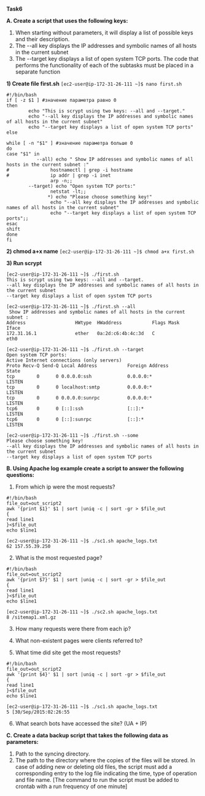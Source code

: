 **Task6**

**A. Create a script that uses the following keys:**
1. When starting without parameters, it will display a list of possible keys and their description.
2. The --all key displays the IP addresses and symbolic names of all hosts in the current subnet
3. The --target key displays a list of open system TCP ports.
The code that performs the functionality of each of the subtasks must be placed in a separate function

 **1) Create file first.sh**
``[ec2-user@ip-172-31-26-111 ~]$ nano first.sh``

```
#!/bin/bash
if [ -z $1 ] #значение параметра равно 0
then
        echo "This is scrypt using two keys: --all and --target."
        echo "--all key displays the IP addresses and symbolic names of all hosts in the current subnet"
        echo "--target key displays a list of open system TCP ports"
else

while [ -n "$1" ] #значение параметра больше 0
do
case "$1" in
           --all) echo " Show IP addresses and symbolic names of all hosts in the current subnet :"
#               hostnamectl | grep -i hostname
#               ip addr | grep -i inet
                arp -n;;
        --target) echo "Open system TCP ports:"
                netstat -lt;;
               *) echo "Please choose something key!"
                echo "--all key displays the IP addresses and symbolic names of all hosts in the current subnet"
                echo "--target key displays a list of open system TCP ports";;
esac
shift
done
fi
```
**2) chmod a+x name**
``[ec2-user@ip-172-31-26-111 ~]$ chmod a+x first.sh``  

**3) Run scrypt**
```
[ec2-user@ip-172-31-26-111 ~]$ ./first.sh
This is scrypt using two keys: --all and --target.
--all key displays the IP addresses and symbolic names of all hosts in the current subnet
--target key displays a list of open system TCP ports
```

```
[ec2-user@ip-172-31-26-111 ~]$ ./first.sh --all
 Show IP addresses and symbolic names of all hosts in the current subnet :
Address                  HWtype  HWaddress           Flags Mask            Iface
172.31.16.1              ether   0a:2d:c6:4b:4c:3d   C                     eth0
```

```
[ec2-user@ip-172-31-26-111 ~]$ ./first.sh --target
Open system TCP ports:
Active Internet connections (only servers)
Proto Recv-Q Send-Q Local Address           Foreign Address         State
tcp        0      0 0.0.0.0:ssh             0.0.0.0:*               LISTEN
tcp        0      0 localhost:smtp          0.0.0.0:*               LISTEN
tcp        0      0 0.0.0.0:sunrpc          0.0.0.0:*               LISTEN
tcp6       0      0 [::]:ssh                [::]:*                  LISTEN
tcp6       0      0 [::]:sunrpc             [::]:*                  LISTEN
```

```
[ec2-user@ip-172-31-26-111 ~]$ ./first.sh --some
Please choose something key!
--all key displays the IP addresses and symbolic names of all hosts in the current subnet
--target key displays a list of open system TCP ports
```
**B. Using Apache log example create a script to answer the following questions:**
1. From which ip were the most requests?
```
#!/bin/bash
file_out=out_script2
awk '{print $1}' $1 | sort |uniq -c | sort -gr > $file_out
{
read line1
}<$file_out
echo $line1
```
```
[ec2-user@ip-172-31-26-111 ~]$ ./sc1.sh apache_logs.txt
62 157.55.39.250
 ```

   2. What is the most requested page?
```
#!/bin/bash
file_out=out_script2
awk '{print $7}' $1 | sort |uniq -c | sort -gr > $file_out
{
read line1
}<$file_out
echo $line1
```
```
[ec2-user@ip-172-31-26-111 ~]$ ./sc2.sh apache_logs.txt
8 /sitemap1.xml.gz
```
3. How many requests were there from each ip?

4. What non-existent pages were clients referred to?

5. What time did site get the most requests?
```
#!/bin/bash
file_out=out_script2
awk '{print $4}' $1 | sort |uniq -c | sort -gr > $file_out
{
read line1
}<$file_out
echo $line1
```
```
[ec2-user@ip-172-31-26-111 ~]$ ./sc1.sh apache_logs.txt
5 [30/Sep/2015:02:26:55
```

6. What search bots have accessed the site? (UA + IP)

**C. Create a data backup script that takes the following data as parameters:**
1. Path to the syncing directory.
2. The path to the directory where the copies of the files will be stored.
In case of adding new or deleting old files, the script must add a corresponding entry to the log file
indicating the time, type of operation and file name. [The command to run the script must be added to
crontab with a run frequency of one minute]
